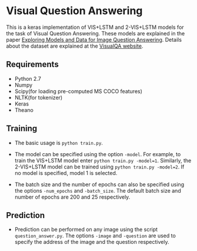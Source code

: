 # Visual Question Answering

This is a keras implementation of VIS+LSTM and 2-VIS+LSTM models for the task of Visual Question Answering. These models are explained in the paper [Exploring Models and Data for Image Question Answering](https://arxiv.org/abs/1505.02074). Details about the dataset are explained at the [VisualQA website](http://www.visualqa.org/). 

## Requirements

* Python 2.7
* Numpy
* Scipy(for loading pre-computed MS COCO features)
* NLTK(for tokenizer)
* Keras
* Theano

## Training

* The basic usage is `python train.py`. 

* The model can be specified using the option `-model`. For example, to train the VIS+LSTM model enter `python train.py -model=1`. Similarly, the 2-VIS+LSTM model can be trained using `python train.py -model=2`. If no model is specified, model 1 is selected.

* The batch size and the number of epochs can also be specified using the options `-num_epochs` and `-batch_size`. The default batch size and number of epochs are 200 and 25 respectively.

## Prediction

* Prediction can be performed on any image using the script `question_answer.py`. The options `-image` and `-question` are used to specify the address of the image and the question respectively. 

